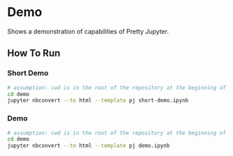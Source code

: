# Demo

Shows a demonstration of capabilities of Pretty Jupyter.

## How To Run

### Short Demo
```sh
# assumption: cwd is in the root of the repository at the beginning of these commands
cd demo
jupyter nbconvert --to html --template pj short-demo.ipynb
```

### Demo
```sh
# assumption: cwd is in the root of the repository at the beginning of these commands
cd demo
jupyter nbconvert --to html --template pj demo.ipynb
```